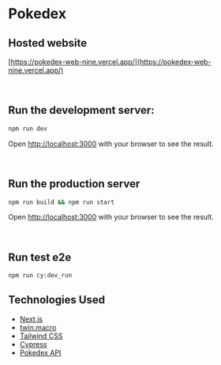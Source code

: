 # Pokedex

## Hosted website

[https://pokedex-web-nine.vercel.app/](https://pokedex-web-nine.vercel.app/)

<br />

## Run the development server:

```bash
npm run dev
```

Open [http://localhost:3000](http://localhost:3000) with your browser to see the result.

<br />

## Run the production server

```bash
npm run build && npm run start
```

Open [http://localhost:3000](http://localhost:3000) with your browser to see the result.

<br />

## Run test e2e

```bash
npm run cy:dev_run
```

## Technologies Used

- [Next.js](https://nextjs.org/)
- [twin.macro](https://github.com/ben-rogerson/twin.macro)
- [Tailwind CSS](https://tailwindcss.com/)
- [Cypress](https://www.cypress.io/)
- [Pokedex API](https://pokeapi.co/)

